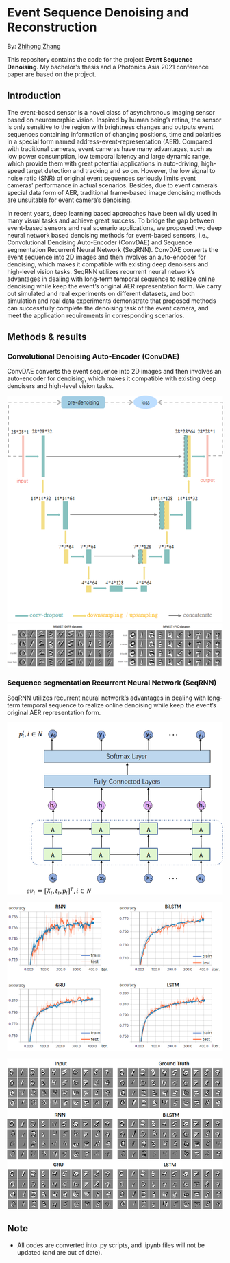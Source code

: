 # Event Sequence Denoising and Reconstruction

By: [Zhihong Zhang](https://github.com/dawnlh)

This repository contains the code for the project **Event Sequence Denoising**. My bachelor's thesis  and a Photonics Asia 2021 conference paper are based on the project.

## Introduction

The event-based sensor is a novel class of asynchronous imaging sensor based on neuromorphic vision. Inspired by human being’s retina, the sensor is only sensitive to the region with brightness changes and outputs event sequences containing information of changing positions, time and polarities in a special form named address-event-representation (AER). Compared with traditional cameras, event cameras have many advantages, such as low power consumption, low temporal latency and large dynamic range, which provide them with great potential applications in auto-driving, high-speed target detection and tracking and so on. However, the low signal to noise ratio (SNR) of original event sequences seriously limits event cameras’ performance in actual scenarios. Besides, due to event camera’s special data form of AER, traditional frame-based image denoising methods are unsuitable for event camera’s denoising. 

In recent years, deep learning based approaches have been wildly used in many visual tasks and achieve great success. To bridge the gap between event-based sensors and real scenario applications, we proposed two deep neural network based denoising methods for event-based sensors, i.e., Convolutional Denoising Auto-Encoder (ConvDAE) and Sequence segmentation Recurrent Neural Network (SeqRNN). ConvDAE converts the event sequence into 2D images and then involves an auto-encoder for denoising, which makes it compatible with existing deep denoisers and high-level vision tasks. SeqRNN utilizes recurrent neural network’s advantages in dealing with long-term temporal sequence to realize online denoising while keep the event’s original AER representation form. We carry out simulated and real experiments on different datasets, and both simulation and real data experiments demonstrate that proposed methods can successfully complete the denoising task of the event camera, and meet the application requirements in corresponding scenarios.  



## Methods & results

### Convolutional Denoising Auto-Encoder (ConvDAE) 

ConvDAE converts the event sequence into 2D images and then involves an auto-encoder for denoising, which makes it compatible with existing deep denoisers and high-level vision tasks. 

<img src="_asset/image-20210910223645335.png" alt="image-20210910223645335" style="zoom:150%;" />



<img src="_asset/image-20210910224007767.png" alt="image-20210910224007767" style="zoom:80%;" />

### Sequence segmentation Recurrent Neural Network (SeqRNN)

SeqRNN utilizes recurrent neural network’s advantages in dealing with long-term temporal sequence to realize online denoising while keep the event’s original AER representation form. 

![image-20210910224205225](_asset/image-20210910224205225.png)

![image-20210910223843021](_asset/image-20210910223843021.png)

![image-20210910223914454](_asset/image-20210910223914454.png)

## Note

- All codes are converted into .py scripts, and .ipynb files will not be updated (and are out of date).